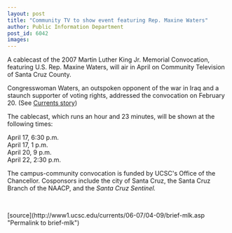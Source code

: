 ```yaml
---
layout: post
title: "Community TV to show event featuring Rep. Maxine Waters"
author: Public Information Department
post_id: 6042
images:
---
```


<a name="content" id="content"></a>
<p>
  A cablecast of the 2007 Martin Luther King Jr. Memorial Convocation, featuring U.S. Rep. Maxine Waters, will air in April on Community Television of Santa Cruz County.
</p>
<p>
  Congresswoman Waters, an outspoken opponent of the war in Iraq and a staunch supporter of voting rights, addressed the convocation on February 20. (See <a href="http://currents.ucsc.edu/06-07/02-26/waters.asp">Currents story</a>)
</p>
<p>
  The cablecast, which runs an hour and 23 minutes, will be shown at the following times:
</p>
<p>
  April 17, 6:30 p.m.<br>
  April 17, 1 p.m.<br>
  April 20, 9 p.m.<br>
  April 22, 2:30 p.m.
</p>
<p>
  The campus-community convocation is funded by UCSC's Office of the Chancellor. Cosponsors include the city of Santa Cruz, the Santa Cruz Branch of the NAACP, and the <i>Santa Cruz Sentinel.</i>
</p>
<p>
  <br>
</p>
[source](http://www1.ucsc.edu/currents/06-07/04-09/brief-mlk.asp "Permalink to brief-mlk")
